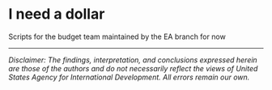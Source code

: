 # I need a dollar
Scripts for the budget team maintained by the EA branch for now

---

*Disclaimer: The findings, interpretation, and conclusions expressed herein are those of the authors and do not necessarily reflect the views of United States Agency for International Development. All errors remain our own.*